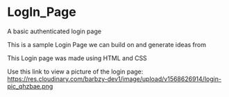 # LogIn_Page
A basic authenticated login page 

This is a sample Login Page we can build on and generate ideas from

This Login page was made using HTML and CSS

Use this link to view a picture of the login page: https://res.cloudinary.com/barbzy-dev1/image/upload/v1568626914/login-pic_qhzbae.png
